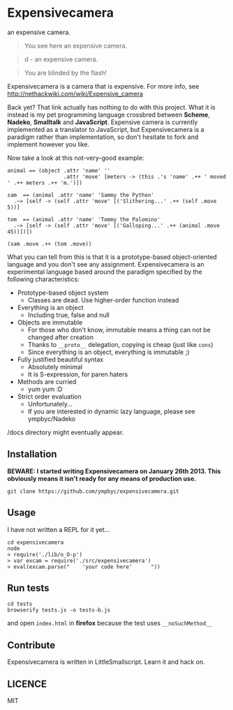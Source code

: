 Expensivecamera
===============

an expensive camera.

> You see here an expensive camera.

> d - an expensive camera.

> You are blinded by the flash!

Expensivecamera is a camera that is expensive. For more info, see http://nethackwiki.com/wiki/Expensive_camera



Back yet? That link actually has nothing to do with this project. What it is instead is my pet programming language crossbred between **Scheme**, **Nadeko**, **Smalltalk** and **JavaScript**. Expensive camera is currently implemented as a translator to JavaScript, but Expensivecamera is a paradigm rather than implementation, so don't hesitate to fork and implement however you like.

Now take a look at this not-very-good example:

```
animal == (object .attr 'name' ''
                  .attr 'move' [meters -> (this .'s 'name' .++ ' moved ' .++ meters .++ 'm.')])

sam  == (animal .attr 'name' 'Sammy the Python'
  .~> [self -> (self .attr 'move' [('Slithering...' .++ (self .move 5))]

tom  == (animal .attr 'name' 'Tommy the Palomino'
  .~> [self -> (self .attr 'move' [('Galloping...' .++ (animal .move 45))])])

(sam .move .++ (tom .move))
```

What you can tell from this is that it is a prototype-based object-oriented language and you don't see any assignment.
Expensivecamera is an experimental language based around the paradigm specified  by the following characteristics:

+ Prototype-based object system
  + Classes are dead. Use higher-order function instead
+ Everything is an object
  + Including true, false and null
+ Objects are immutable
  + For those who don't know, immutable means a thing can not be changed after creation
  + Thanks to `__proto__` delegation, copying is cheap (just like `cons`)
  + Since everything is an object, everything is immutable ;)
+ Fully justified beautiful syntax
  + Absolutely minimal
  + It is S-expression, for paren haters
+ Methods are curried
  + yum yum :D
+ Strict order evaluation
  + Unfortunately...
  + If you are interested in dynamic lazy language, please see ympbyc/Nadeko

/docs directory might eventually appear.

Installation
------------

**BEWARE: I started writing Expensivecamera on January 26th 2013. This obviously means it isn't ready for any means of production use.**

```
git clone https://github.com/ympbyc/expensivecamera.git
```

Usage
-----

I have not written a REPL for it yet...

```
cd expensivecamera
node
> require('./lib/o_O-p')
> var excam = require('./src/expensivecamera')
> eval(excam.parse("    'your code here'      "))
```

Run tests
---------

```
cd tests
browserify tests.js -o tests-b.js
```

and open `index.html` in **firefox** because the test uses `__noSuchMethod__`


Contribute
----------

Expensivecamera is written in LittleSmallscript. Learn it and hack on.

LICENCE
-------

MIT
